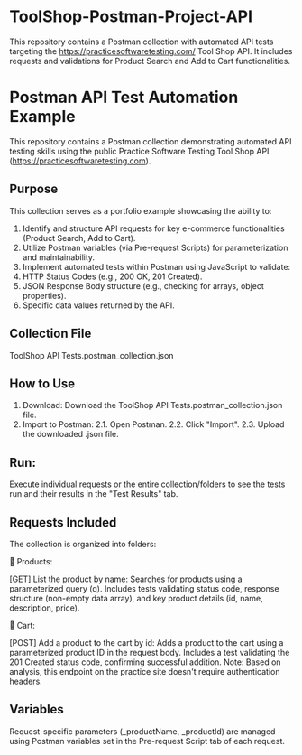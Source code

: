 # ToolShop-Postman-Project-API
This repository contains a Postman collection with automated API tests targeting the https://practicesoftwaretesting.com/ Tool Shop API. It includes requests and validations for Product Search and Add to Cart functionalities.

# Postman API Test Automation Example
This repository contains a Postman collection demonstrating automated API testing skills using the public Practice Software Testing Tool Shop API (https://practicesoftwaretesting.com).

## Purpose
This collection serves as a portfolio example showcasing the ability to:
  1. Identify and structure API requests for key e-commerce functionalities (Product Search, Add to Cart).
  2. Utilize Postman variables (via Pre-request Scripts) for parameterization and maintainability.
  3. Implement automated tests within Postman using JavaScript to validate:
  4. HTTP Status Codes (e.g., 200 OK, 201 Created).
  5. JSON Response Body structure (e.g., checking for arrays, object properties).
  6. Specific data values returned by the API.

## Collection File
ToolShop API Tests.postman_collection.json

## How to Use
  1. Download: Download the ToolShop API Tests.postman_collection.json file.
  2. Import to Postman:
       2.1. Open Postman.
       2.2. Click "Import".
       2.3. Upload the downloaded .json file.

## Run: 
Execute individual requests or the entire collection/folders to see the tests run and their results in the "Test Results" tab.

## Requests Included
The collection is organized into folders:

📁 Products: 

  [GET] List the product by name: Searches for products using a parameterized query (q). Includes tests validating status code, response structure (non-empty data array), and key product details (id, name, description, price).
  
📁 Cart: 

  [POST] Add a product to the cart by id: Adds a product to the cart using a parameterized product ID in the request body. Includes a test validating the 201 Created status code, confirming successful addition. Note: Based on analysis, this endpoint on the practice site doesn't require authentication headers.

## Variables
Request-specific parameters (_productName, _productId) are managed using Postman variables set in the Pre-request Script tab of each request.

